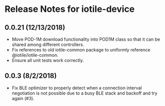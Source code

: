 # Release Notes for iotile-device

## 0.0.21 (12/13/2018)

- Move POD-1M download functionality into POD1M class so that it can be shared among
  different controllers.
- Fix references to old iotile-common package to uniformly reference @iotile/iotile-common.
- Ensure all unit tests work correctly.

## 0.0.3 (8/2/2018)

- Fix BLE optimizer to properly detect when a connection interval negotiation is
  not possible due to a busy BLE stack and backoff and try again (#3).
